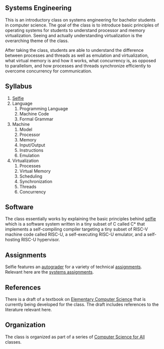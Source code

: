 ## Systems Engineering

This is an introductory class on systems engineering for bachelor students in computer science. The goal of the class is to introduce basic principles of operating systems for students to understand processor and memory virtualization. Seeing and actually understanding virtualization is the overarching theme of the class.

After taking the class, students are able to understand the difference between processes and threads as well as emulation and virtualization, what virtual memory is and how it works, what concurrency is, as opposed to parallelism, and how processes and threads synchronize efficiently to overcome concurrency for communication.

## Syllabus

1. [Selfie](https://github.com/cksystemsteaching/selfie)
2. Language
    1. Programming Language
    2. Machine Code
    3. Formal Grammar
3. Machine
    1. Model
    2. Processor
    3. Memory
    4. Input/Output
    5. Instructions
    6. Emulation
4. Virtualization
    1. Processes
    2. Virtual Memory
    3. Scheduling
    4. Synchronization
    5. Threads
    6. Concurrency

## Software

The class essentially works by explaining the basic principles behind [selfie](https://github.com/cksystemsteaching/selfie) which is a software system written in a tiny subset of C called C\* that implements a self-compiling compiler targeting a tiny subset of RISC-V machine code called RISC-U, a self-executing RISC-U emulator, and a self-hosting RISC-U hypervisor.

## Assignments

Selfie features an [autograder](https://github.com/cksystemsteaching/selfie/tree/main/grader) for a variety of technical [assignments](https://github.com/cksystemsteaching/selfie/tree/main/assignments).
Relevant here are the [systems assignments](https://github.com/cksystemsteaching/selfie/blob/main/assignments/systems-assignments.md).

## References

There is a draft of a textbook on [Elementary Computer Science](https://github.com/ckirsch/book) that is currently being developed for the class. The draft includes references to the literature relevant here.

## Organization

The class is organized as part of a series of [Computer Science for All](index.md) classes.